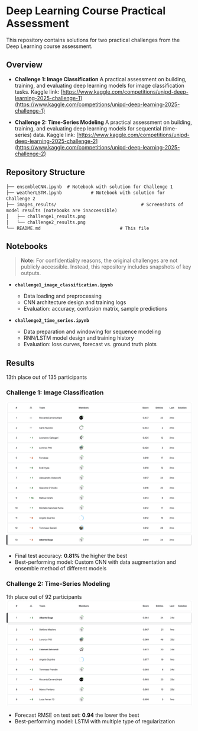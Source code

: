 # Deep Learning Course Practical Assessment

This repository contains solutions for two practical challenges from the Deep Learning course assessment.

## Overview

* **Challenge 1: Image Classification**
  A practical assessment on building, training, and evaluating deep learning models for image classification tasks.
  Kaggle link: [https://www.kaggle.com/competitions/unipd-deep-learning-2025-challenge-1](https://www.kaggle.com/competitions/unipd-deep-learning-2025-challenge-1)

* **Challenge 2: Time-Series Modeling**
  A practical assessment on building, training, and evaluating deep learning models for sequential (time-series) data.
  Kaggle link: [https://www.kaggle.com/competitions/unipd-deep-learning-2025-challenge-2](https://www.kaggle.com/competitions/unipd-deep-learning-2025-challenge-2)

## Repository Structure

```
├── ensembleCNN.ipynb  # Notebook with solution for Challenge 1
├── weatherLSTM.ipynb           # Notebook with solution for Challenge 2
├── images_results/                                # Screenshots of model results (notebooks are inaccessible)
│   ├── challenge1_results.png
│   └── challenge2_results.png
└── README.md                              # This file
```

## Notebooks

> **Note:** For confidentiality reasons, the original challenges are not publicly accessible. Instead, this repository includes snapshots of key outputs.

* **`challenge1_image_classification.ipynb`**

  * Data loading and preprocessing
  * CNN architecture design and training logs
  * Evaluation: accuracy, confusion matrix, sample predictions

* **`challenge2_time_series.ipynb`**

  * Data preparation and windowing for sequence modeling
  * RNN/LSTM model design and training history
  * Evaluation: loss curves, forecast vs. ground truth plots

## Results
13th place out of 135 participants
### Challenge 1: Image Classification
![Challenge 1 Results](images_results/challenge1_results.png)

* Final test accuracy: **0.81%** the higher the best
* Best-performing model: Custom CNN with data augmentation and ensemble method of different models

### Challenge 2: Time-Series Modeling
1th place out of 92 participants
![Challenge 2 Results](images_results/challenge2_results.png)

* Forecast RMSE on test set: **0.94** the lower the best
* Best-performing model: LSTM with multiple type of regularization
